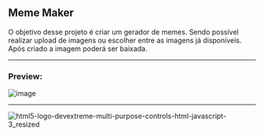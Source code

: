 ## Meme Maker
O objetivo desse projeto é criar um gerador de memes. Sendo possível realizar upload de imagens ou escolher entre as imagens já disponíveis. Após criado a imagem poderá ser baixada.

---
### Preview: 

![image](https://user-images.githubusercontent.com/117487712/202872091-f483070c-8931-47bc-85bb-938ac62f9367.png)

---

![html5-logo-devextreme-multi-purpose-controls-html-javascript-3_resized](https://user-images.githubusercontent.com/117487712/202872389-5d1b1e85-4543-4335-b924-fcc5d4128f20.png)